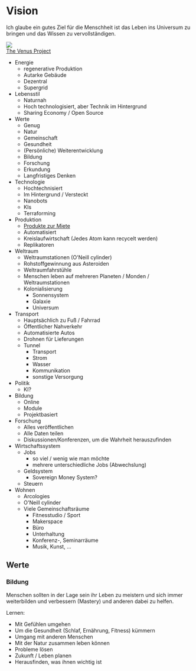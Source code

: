 # Vision

Ich glaube ein gutes Ziel für die Menschheit ist das Leben ins Universum zu bringen und das Wissen zu vervollständigen.

![](https://www.thevenusproject.com/wp-content/uploads/2019/07/center_for_resource_management_aerial.jpg)  
[The Venus Project](https://www.thevenusproject.com/)

- Energie
    + regenerative Produktion
    + Autarke Gebäude
    + Dezentral
    + Supergrid
- Lebensstil
    + Naturnah
    + Hoch technologisiert, aber Technik im Hintergrund
    + Sharing Economy / Open Source
- Werte
    + Genug
    + Natur
    + Gemeinschaft
    + Gesundheit
    + (Persönliche) Weiterentwicklung
    + Bildung
    + Forschung
    + Erkundung 
    + Langfristiges Denken
- Technologie
    + Hochtechnisiert
    + Im Hintergrund / Versteckt
    + Nanobots
    + KIs
    + Terraforming
- Produktion
    + [Produkte zur Miete](../ideen/life-as-a-service.md)
    + Automatisiert
    + Kreislaufwirtschaft (Jedes Atom kann recycelt werden)
    + Replikatoren
- Weltraum
    + Weltraumstationen (O'Neill cylinder)
    + Rohstoffgewinnung aus Asteroiden
    + Weltraumfahrstühle
    + Menschen leben auf mehreren Planeten / Monden / Weltraumstationen
    + Kolonialisierung
        * Sonnensystem
        * Galaxie
        * Universum
- Transport
    + Hauptsächlich zu Fuß / Fahrrad
    + Öffentlicher Nahverkehr
    + Automatisierte Autos
    + Drohnen für Lieferungen
    + Tunnel
        * Transport
        * Strom
        * Wasser
        * Kommunikation
        * sonstige Versorgung
- Politik
    + KI?
- Bildung
    + Online
    + Module
    + Projektbasiert
- Forschung
    + Alles veröffentlichen
    + Alle Daten teilen
    + Diskussionen/Konferenzen, um die Wahrheit herauszufinden
- Wirtschaftssystem
    + Jobs
        * so viel / wenig wie man möchte
        * mehrere unterschiedliche Jobs (Abwechslung)
    + Geldsystem
        * Sovereign Money System?
    + Steuern
- Wohnen
    + Arcologies
    + O'Neill cylinder
    + Viele Gemeinschaftsräume
        * Fitnesstudio / Sport
        * Makerspace
        * Büro
        * Unterhaltung
        * Konferenz-, Seminarräume
        * Musik, Kunst, ...

## Werte 

### Bildung

Menschen sollten in der Lage sein ihr Leben zu meistern und sich immer weiterbilden und verbessern (Mastery) und anderen dabei zu helfen.

Lernen: 
- Mit Gefühlen umgehen
- Um die Gesundheit (Schlaf, Ernährung, Fitness) kümmern
- Umgang mit anderen Menschen
- Mit der Natur zusammen leben können
- Probleme lösen
- Zukunft / Leben planen
- Herausfinden, was ihnen wichtig ist
